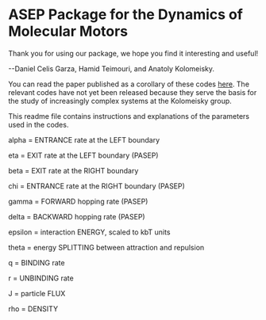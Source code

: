 # ASEP Package for the Dynamics of Molecular Motors

Thank you for using our package, we hope you find it interesting and useful!

--Daniel Celis Garza, Hamid Teimouri, and Anatoly Kolomeisky.

You can read the paper published as a corollary of these codes [here](http://python.rice.edu/~kolomeisky/articles/J.stat.mech_P04013.pdf). The relevant codes have not yet been released because they serve the basis for the study of increasingly complex systems at the Kolomeisky group.

This readme file contains instructions and explanations of the parameters used in the codes.

alpha	= 	ENTRANCE rate at the LEFT boundary

eta	= 	EXIT rate at the LEFT boundary (PASEP)

beta	=	EXIT rate at the RIGHT boundary

chi	=	ENTRANCE rate at the RIGHT boundary (PASEP)

gamma	=	FORWARD hopping rate (PASEP)

delta	=	BACKWARD hopping rate (PASEP)

epsilon	=	interaction ENERGY, scaled to kbT units

theta	=	energy SPLITTING between attraction and repulsion

q	=	BINDING rate

r	=	UNBINDING rate

J	=	particle FLUX

rho	=	DENSITY
